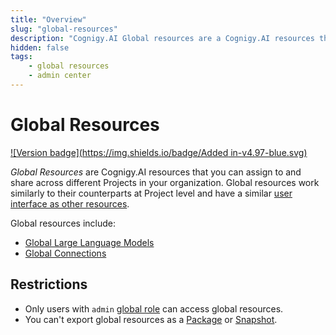 ```yaml
---
title: "Overview"
slug: "global-resources"
description: "Cognigy.AI Global resources are a Cognigy.AI resources that you can assign to and share across different Projects in your organization."
hidden: false
tags:
    - global resources
    - admin center
---
```


# Global Resources

[![Version badge](https://img.shields.io/badge/Added in-v4.97-blue.svg)](../../../../../release-notes/4.97.md)

_Global Resources_ are Cognigy.AI resources that you can assign to and share across different Projects in your organization. Global resources work similarly to their counterparts at Project level and have a similar [user interface as other resources](../../../../overview/user-interface/resource-pages.md).

Global resources include:

- [Global Large Language Models](global-llms.md)
- [Global Connections](global-connections.md)

## Restrictions

- Only users with `admin` [global role](../access-control.md) can access global resources.
- You can't export global resources as a [Package](../../../../build/packages.md) or [Snapshot](../../../../deploy/snapshots.md).
